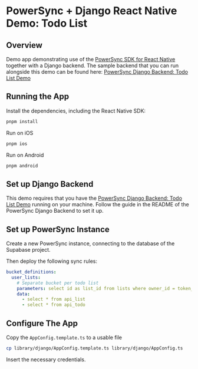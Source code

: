 # PowerSync + Django React Native Demo: Todo List

## Overview

Demo app demonstrating use of the [PowerSync SDK for React Native](https://www.npmjs.com/package/@powersync/react-native) together with a Django backend.
The sample backend that you can run alongside this demo can be found here: [PowerSync Django Backend: Todo List Demo](https://github.com/powersync-ja/powersync-django-backend-todolist-demo)

## Running the App

Install the dependencies, including the React Native SDK:

```sh
pnpm install
```

Run on iOS

```sh
pnpm ios
```

Run on Android

```sh
pnpm android
```

## Set up Django Backend

This demo requires that you have the [PowerSync Django Backend: Todo List Demo](https://github.com/powersync-ja/powersync-django-backend-todolist-demo) running on your machine.
Follow the guide in the README of the PowerSync Django Backend to set it up.

## Set up PowerSync Instance

Create a new PowerSync instance, connecting to the database of the Supabase project.

Then deploy the following sync rules:

```yaml
bucket_definitions:
  user_lists:
    # Separate bucket per todo list
    parameters: select id as list_id from lists where owner_id = token_parameters.user_id
    data:
      - select * from api_list
      - select * from api_todo
```

## Configure The App

Copy the `AppConfig.template.ts` to a usable file

```bash
cp library/django/AppConfig.template.ts library/django/AppConfig.ts
```

Insert the necessary credentials.
